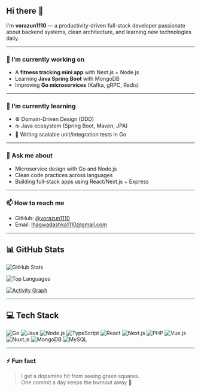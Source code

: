 ## Hi there 👋

I'm **vorazun1110** — a productivity-driven full-stack developer passionate about backend systems, clean architecture, and learning new technologies daily.

---

### 🔭 I’m currently working on

- A **fitness tracking mini app** with Next.js + Node.js
- Learning **Java Spring Boot** with MongoDB
- Improving **Go microservices** (Kafka, gRPC, Redis)

---

### 🌱 I’m currently learning

- ⚙️ Domain-Driven Design (DDD)
- ☕ Java ecosystem (Spring Boot, Maven, JPA)
- 🧪 Writing scalable unit/integration tests in Go

---

### 💬 Ask me about

- Microservice design with Go and Node.js
- Clean code practices across languages
- Building full-stack apps using React/Next.js + Express

---

### 📫 How to reach me

- GitHub: [@vorazun1110](https://github.com/vorazun1110)
- Email: lhagwadashka1110@gmail.com

---

## 📊 GitHub Stats

![GitHub Stats](https://github-readme-stats.vercel.app/api?username=vorazun1110&show_icons=true&theme=tokyonight&count_private=true)

![Top Languages](https://github-readme-stats.vercel.app/api/top-langs/?username=vorazun1110&layout=compact&langs_count=6&theme=dark)

[![Activity Graph](https://github-readme-activity-graph.vercel.app/graph?username=vorazun1110&theme=tokyo-night)](https://github.com/vorazun1110)

---

## 💻 Tech Stack

![Go](https://img.shields.io/badge/Go-00ADD8?style=flat-square&logo=go)
![Java](https://img.shields.io/badge/Java-ED8B00?style=flat-square&logo=openjdk)
![Node.js](https://img.shields.io/badge/Node.js-339933?style=flat-square&logo=node.js)
![TypeScript](https://img.shields.io/badge/TypeScript-3178C6?style=flat-square&logo=typescript)
![React](https://img.shields.io/badge/React-20232A?style=flat-square&logo=react)
![Next.js](https://img.shields.io/badge/Next.js-000000?style=flat-square&logo=nextdotjs)
![PHP](https://img.shields.io/badge/PHP-777BB4?style=flat-square&logo=php)
![Vue.js](https://img.shields.io/badge/Vue.js-4FC08D?style=flat-square&logo=vue.js)
![Nuxt.js](https://img.shields.io/badge/Nuxt.js-00C58E?style=flat-square&logo=nuxt.js)
![MongoDB](https://img.shields.io/badge/MongoDB-47A248?style=flat-square&logo=mongodb)
![MySQL](https://img.shields.io/badge/MySQL-4479A1?style=flat-square&logo=mysql)

---

### ⚡ Fun fact

> I get a dopamine hit from seeing green squares.  
> One commit a day keeps the burnout away 🧠

